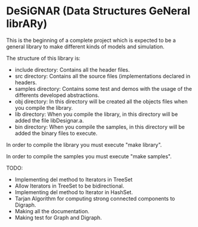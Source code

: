# DeSiGNAR (Data Structures GeNeral librARy)

This is the beginning of a complete project which is expected to be
a general library to make different kinds of models and simulation.

The structure of this library is:

- include directory: Contains all the header files.
- src directory: Contains all the source files (implementations declared in
headers.
- samples directory: Contains some test and demos with the usage of the
differents developed abstractions.
- obj directory: In this directory will be created all the objects files when
you compile the library.
- lib directory: When you compile the library, in this directory will be
added the file libDesignar.a.
- bin directory: When you compile the samples, in this directory will be added
the binary files to execute.

In order to compile the library you must execute "make library".

In order to compile the samples you must execute "make samples".

TODO:
- Implementing del method to Iterators in TreeSet
- Allow Iterators in TreeSet to be bidirectional.
- Implementing del method to Iterator in HashSet.
- Tarjan Algorithm for computing strong connected components to Digraph.
- Making all the documentation.
- Making test for Graph and Digraph.